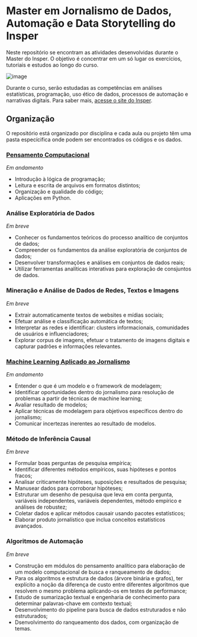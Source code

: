 # Master em Jornalismo de Dados, Automação e Data Storytelling do Insper

Neste repositório se encontram as atividades desenvolvidas durante o Master do Insper. O objetivo é concentrar em um só lugar os exercícios, tutoriais e estudos ao longo do curso.

![image](https://user-images.githubusercontent.com/89416633/136854714-7bfa3cd1-ce5a-4407-bb04-062e9a05a206.png)

Durante o curso, serão estudadas as competências em análises estatísticas, programação, uso ético de dados, processos de automação e narrativas digitais. Para saber mais, [acesse o site do Insper](https://www.insper.edu.br/pos-graduacao/master-em-jornalismo-de-dados-automacao-e-data-storytelling/).


## Organização

O repositório está organizado por disciplina e cada aula ou projeto têm uma pasta especícifica onde podem ser encontrados os códigos e os dados.


### [Pensamento Computacional](https://github.com/jessicaavelar/master-dados-automacao-data-storytelling-insper/tree/main/pensamento_computacional)
*Em andamento*
 
*  Introdução à lógica de programação;
*  Leitura e escrita de arquivos em formatos distintos;
*  Organização e qualidade do código;
*  Aplicações em Python.


### Análise Exploratória de Dados
*Em breve*

* Conhecer os fundamentos teóricos do processo analítico de conjuntos de dados;
* Compreender os fundamentos da análise exploratória de conjuntos de dados;
* Desenvolver transformações e análises em conjuntos de dados reais;
* Utilizar ferramentas analíticas interativas para exploração de consjuntos de dados.


### Mineração e Análise de Dados de Redes, Textos e Imagens
*Em breve*

* Extrair automaticamente textos de websites e mídias sociais;
* Efetuar análise e classificação automática de textos;
* Interpretar as redes e identificar: clusters informacionais, comunidades de usuários e influenciadores;
* Explorar corpus de imagens, efetuar o tratamento de imagens digitais e capturar padrões e informações relevantes.


### [Machine Learning Aplicado ao Jornalismo](https://github.com/jessicaavelar/master-dados-automacao-data-storytelling-insper/tree/main/machine_learning)
*Em andamento*

* Entender o que é um modelo e o framework de modelagem;
* Identificar oportunidades dentro do jornalismo para resolução de problemas a partir de técnicas de machine learning;
* Avaliar resultado de modelos;
* Aplicar técnicas de modelagem para objetivos específicos dentro do jornalismo;
* Comunicar incertezas inerentes ao resultado de modelos.


### Método de Inferência Causal
*Em breve*

* Formular boas perguntas de pesquisa empírica;
* Identificar diferentes métodos empíricos, suas hipóteses e pontos fracos;
* Analisar criticamente hipóteses, suposições e resultados de pesquisa;
* Manusear dados para corroborar hipóteses;
* Estruturar um desenho de pesquisa que leva em conta pergunta, variáveis independentes, variáveis dependentes, método empírico e análises de robustez;
* Coletar dados e aplicar métodos causair usando pacotes estatísticos;
* Elaborar produto jornalístico que inclua conceitos estatísticos avançados.


### Algoritmos de Automação
*Em breve*

* Construção em módulos do pensamento analítico para elaboração de um modelo computacional de busca e ranqueamento de dados;
* Para os algoritmos e estrutura de dados (árvore binária e grafos), ter explícito a noção da diferença de custo entre diferentes algoritmos que resolvem o mesmo problema aplicando-os em testes de performance;
* Estudo de sumarização textual e engenharia de conhecimento para determinar palavras-chave em contexto textual;
* Desenvolvimento do pipeline para busca de dados estruturados e não estruturados;
* Dsenvolvimento do ranqueamento dos dados, com organização de temas.
